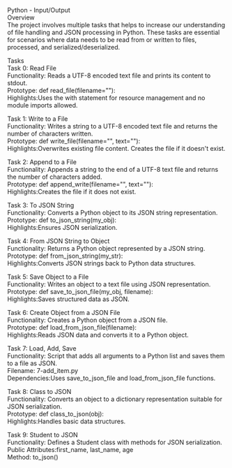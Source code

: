 Python - Input/Output         
Overview              
The project involves multiple tasks that helps to increase our understanding of file handling and JSON processing in Python. These tasks are essential for scenarios where data needs to be read from or written to files, processed, and serialized/deserialized.                          

Tasks             
Task 0: Read File            
Functionality: Reads a UTF-8 encoded text file and prints its content to stdout.                
Prototype: def read_file(filename=""):                
Highlights:Uses the with statement for resource management and no module imports allowed.            

Task 1: Write to a File             
Functionality: Writes a string to a UTF-8 encoded text file and returns the number of characters written.                 
Prototype: def write_file(filename="", text=""):               
Highlights:Overwrites existing file content. Creates the file if it doesn't exist.                 

Task 2: Append to a File             
Functionality: Appends a string to the end of a UTF-8 text file and returns the number of characters added.                
Prototype: def append_write(filename="", text=""):              
Highlights:Creates the file if it does not exist.             

Task 3: To JSON String                   
Functionality: Converts a Python object to its JSON string representation.               
Prototype: def to_json_string(my_obj):           
Highlights:Ensures JSON serialization.             

Task 4: From JSON String to Object             
Functionality: Returns a Python object represented by a JSON string.             
Prototype: def from_json_string(my_str):                
Highlights:Converts JSON strings back to Python data structures.                

Task 5: Save Object to a File                
Functionality: Writes an object to a text file using JSON representation.              
Prototype: def save_to_json_file(my_obj, filename):             
Highlights:Saves structured data as JSON.              

Task 6: Create Object from a JSON File              
Functionality: Creates a Python object from a JSON file.           
Prototype: def load_from_json_file(filename):               
Highlights:Reads JSON data and converts it to a Python object.              

Task 7: Load, Add, Save           
Functionality: Script that adds all arguments to a Python list and saves them to a file as JSON.            
Filename: 7-add_item.py        
Dependencies:Uses save_to_json_file and load_from_json_file functions.              

Task 8: Class to JSON               
Functionality: Converts an object to a dictionary representation suitable for JSON serialization.                
Prototype: def class_to_json(obj):              
Highlights:Handles basic data structures.           

Task 9: Student to JSON         
Functionality: Defines a Student class with methods for JSON serialization.        
Public Attributes:first_name, last_name, age         
Method: to_json()          
